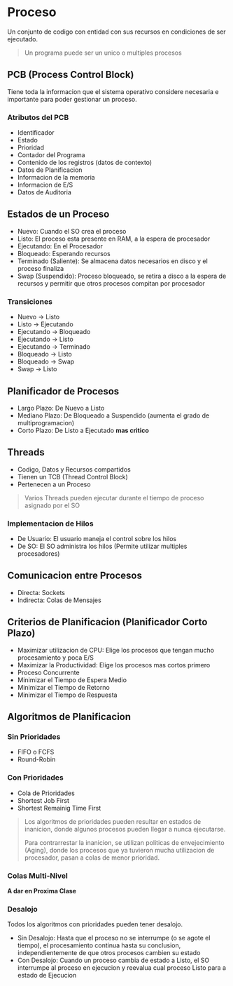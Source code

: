 # Proceso

Un conjunto de codigo con entidad con sus recursos en
condiciones de ser ejecutado.

> Un programa puede ser un unico o multiples procesos

## PCB (Process Control Block)

Tiene toda la informacion que el sistema operativo considere
necesaria e importante para poder gestionar un proceso.

### Atributos del PCB

* Identificador
* Estado
* Prioridad
* Contador del Programa
* Contenido de los registros (datos de contexto)
* Datos de Planificacion
* Informacion de la memoria
* Informacion de E/S
* Datos de Auditoria

## Estados de un Proceso

* Nuevo: Cuando el SO crea el proceso
* Listo: El proceso esta presente en RAM, a la espera de procesador
* Ejecutando: En el Procesador
* Bloqueado: Esperando recursos
* Terminado (Saliente): Se almacena datos necesarios en disco y el proceso finaliza
* Swap (Suspendido): Proceso bloqueado, se retira a disco a la espera de recursos
  y permitir que otros procesos compitan por procesador

### Transiciones

* Nuevo -> Listo
* Listo -> Ejecutando
* Ejecutando -> Bloqueado
* Ejecutando -> Listo
* Ejecutando -> Terminado
* Bloqueado -> Listo
* Bloqueado -> Swap
* Swap -> Listo

## Planificador de Procesos

* Largo Plazo: De Nuevo a Listo
* Mediano Plazo: De Bloqueado a Suspendido (aumenta el grado de multiprogramacion)
* Corto Plazo: De Listo a Ejecutado **mas critico**

## Threads

* Codigo, Datos y Recursos compartidos
* Tienen un TCB (Thread Control Block)
* Pertenecen a un Proceso

> Varios Threads pueden ejecutar durante el tiempo de proceso asignado por el SO

### Implementacion de Hilos

* De Usuario: El usuario maneja el control sobre los hilos
* De SO: El SO administra los hilos (Permite utilizar multiples procesadores)

## Comunicacion entre Procesos

* Directa: Sockets
* Indirecta: Colas de Mensajes

## Criterios de Planificacion (Planificador Corto Plazo)

* Maximizar utilizacion de CPU: Elige los procesos que tengan
  mucho procesamiento y poca E/S
* Maximizar la Productividad: Elige los procesos mas cortos primero
* Proceso Concurrente
* Minimizar el Tiempo de Espera Medio
* Minimizar el Tiempo de Retorno
* Minimizar el Tiempo de Respuesta

## Algoritmos de Planificacion

### Sin Prioridades

* FIFO o FCFS
* Round-Robin

### Con Prioridades

* Cola de Prioridades
* Shortest Job First
* Shortest Remainig Time First

> Los algoritmos de prioridades pueden resultar en estados de inanicion, donde
> algunos procesos pueden llegar a nunca ejecutarse.
>
> Para contrarrestar la inanicion, se utilizan politicas
> de envejecimiento (Aging), donde los procesos que ya tuvieron mucha
> utilizacion de procesador, pasan a colas de menor prioridad.

### Colas Multi-Nivel

**A dar en Proxima Clase**

### Desalojo

Todos los algoritmos con prioridades pueden tener desalojo.

* Sin Desalojo: Hasta que el proceso no se interrumpe (o se agote el tiempo),
  el procesamiento continua hasta su conclusion, independientemente de que
  otros procesos cambien su estado
* Con Desalojo: Cuando un proceso cambia de estado a Listo, el SO interrumpe
  al proceso en ejecucion y reevalua cual proceso Listo para a
  estado de Ejecucion

